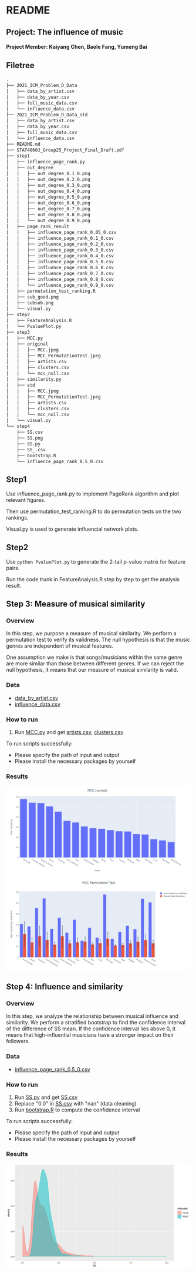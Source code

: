 # README

## Project: The influence of music

#### Project Member: Kaiyang Chen, Baole Fang, Yumeng Bai



## Filetree

```
.
├── 2021_ICM_Problem_D_Data
│   ├── data_by_artist.csv
│   ├── data_by_year.csv
│   ├── full_music_data.csv
│   └── influence_data.csv
├── 2021_ICM_Problem_D_Data_std
│   ├── data_by_artist.csv
│   ├── data_by_year.csv
│   ├── full_music_data.csv
│   └── influence_data.csv
├── README.md
├── STAT4060J_Group25_Project_Final_Draft.pdf
├── step1
│   ├── influence_page_rank.py
│   ├── out_degree
│   │   ├── out_degree_0.1_0.png
│   │   ├── out_degree_0.2_0.png
│   │   ├── out_degree_0.3_0.png
│   │   ├── out_degree_0.4_0.png
│   │   ├── out_degree_0.5_0.png
│   │   ├── out_degree_0.6_0.png
│   │   ├── out_degree_0.7_0.png
│   │   ├── out_degree_0.8_0.png
│   │   └── out_degree_0.9_0.png
│   ├── page_rank_result
│   │   ├── influence_page_rank_0.05_0.csv
│   │   ├── influence_page_rank_0.1_0.csv
│   │   ├── influence_page_rank_0.2_0.csv
│   │   ├── influence_page_rank_0.3_0.csv
│   │   ├── influence_page_rank_0.4_0.csv
│   │   ├── influence_page_rank_0.5_0.csv
│   │   ├── influence_page_rank_0.6_0.csv
│   │   ├── influence_page_rank_0.7_0.csv
│   │   ├── influence_page_rank_0.8_0.csv
│   │   └── influence_page_rank_0.9_0.csv
│   ├── permutation_test_ranking.R
│   ├── sub_good.png
│   ├── subsub.png
│   └── visual.py
├── step2
│   ├── FeatureAnalysis.R
│   └── PvaluePlot.py
├── step3
│   ├── MCC.py
│   ├── original
│   │   ├── MCC.jpeg
│   │   ├── MCC_PermutationTest.jpeg
│   │   ├── artists.csv
│   │   ├── clusters.csv
│   │   └── mcc_null.csv
│   ├── similarity.py
│   ├── std
│   │   ├── MCC.jpeg
│   │   ├── MCC_PermutationTest.jpeg
│   │   ├── artists.csv
│   │   ├── clusters.csv
│   │   └── mcc_null.csv
│   └── visual.py
└── step4
    ├── SS.csv
    ├── SS.png
    ├── SS.py
    ├── SS_.csv
    ├── bootstrap.R
    └── influence_page_rank_0.5_0.csv
```
## Step1

Use influence_page_rank.py to implement PageRank algorithm and plot relevant figures. 

Then use permutation_test_ranking.R to do permutation tests on the two rankings.

Visual.py is used to generate influencial network plots.


## Step2

Use `python PvaluePlot.py` to generate the 2-tail p-value matrix for feature pairs.

Run the code trunk in FeatureAnalysis.R step by step to get the analysis result.

## Step 3: Measure of musical similarity

### Overview

In this step, we purpose a measure of musical similarity. We perform a permutation test to verify its validness. The null hypothesis is that the music genres are independent of musical features.

One assumption we make is that songs/musicians within the same genre are more similar than those between different genres. If we can reject the null hypothesis, it means that our measure of musical similarity is valid.

### Data

- [data_by_artist.csv](2021_ICM_Problem_D_Data_std/data_by_artist.csv)
- [influence_data.csv](2021_ICM_Problem_D_Data_std/influence_data.csv)

### How to run

1. Run [MCC.py](step3/MCC.py) and get [artists.csv](step3/std/artists.csv), [clusters.csv](step3/std/clusters.csv)

To run scripts successfully:
- Please specify the path of input and output
- Please install the necessary packages by yourself

### Results

![](step3/std/MCC.jpeg)
![](step3/std/MCC_PermutationTest.jpeg)

## Step 4: Influence and similarity

### Overview

In this step, we analyze the relationship between musical influence and similarity. We perform a stratified bootstrap to find the confidence interval of the difference of SS mean. If the confidence interval lies above 0, it means that high-influential musicians have a stronger impact on their followers.

### Data

- [influence_page_rank_0.5_0.csv](step4/influence_page_rank_0.5_0.csv)

### How to run

1. Run [SS.py](step4/SS.py) and get [SS.csv](step4/SS.csv)
2. Replace "0.0" in [SS.csv](step4/SS.csv) with "nan" (data cleaning)
3. Run [bootstrap.R](step4/bootstrap.R) to compute the confidence interval

To run scripts successfully:
- Please specify the path of input and output
- Please install the necessary packages by yourself

### Results

![](step4/SS.png)
